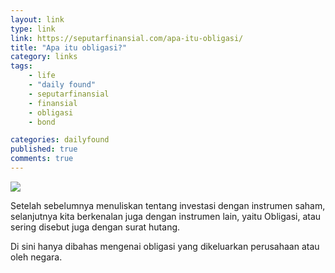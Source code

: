 ```yaml
---
layout: link
type: link
link: https://seputarfinansial.com/apa-itu-obligasi/
title: "Apa itu obligasi?"
category: links
tags: 
    - life
    - "daily found"
    - seputarfinansial
    - finansial
    - obligasi
    - bond

categories: dailyfound
published: true
comments: true
---
```


![](https://d33wubrfki0l68.cloudfront.net/9972781650c3ac164217f5e38c0c0f839d4be6ca/b3a18/images/posts/william-daigneault-7c8z4kevgds-unsplash.jpg)

Setelah sebelumnya menuliskan tentang investasi dengan instrumen saham, selanjutnya kita berkenalan juga dengan instrumen lain, yaitu Obligasi, atau sering disebut juga dengan surat hutang.

Di sini hanya dibahas mengenai obligasi yang dikeluarkan perusahaan atau oleh negara.